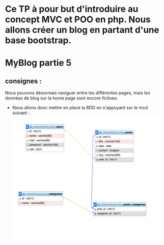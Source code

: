 # Ce TP à pour but d'introduire au concept MVC et POO en php. Nous allons créer un blog en partant d'une base bootstrap.

# MyBlog partie 5
## consignes : 
Nous pouvons désormais naviguer entre les différentes pages, mais les données de blog sur la home page sont encore fictives.
- Nous allons donc mettre en place la BDD en s'appuyant sur le mcd suivant :
![alt text](https://raw.githubusercontent.com/simondepaix/MyBlog/myblog-partie5/mcd_bdd.png?token=GHSAT0AAAAAACEXIKXUEHOYGYO54FEQKFCIZGIYULQ)
